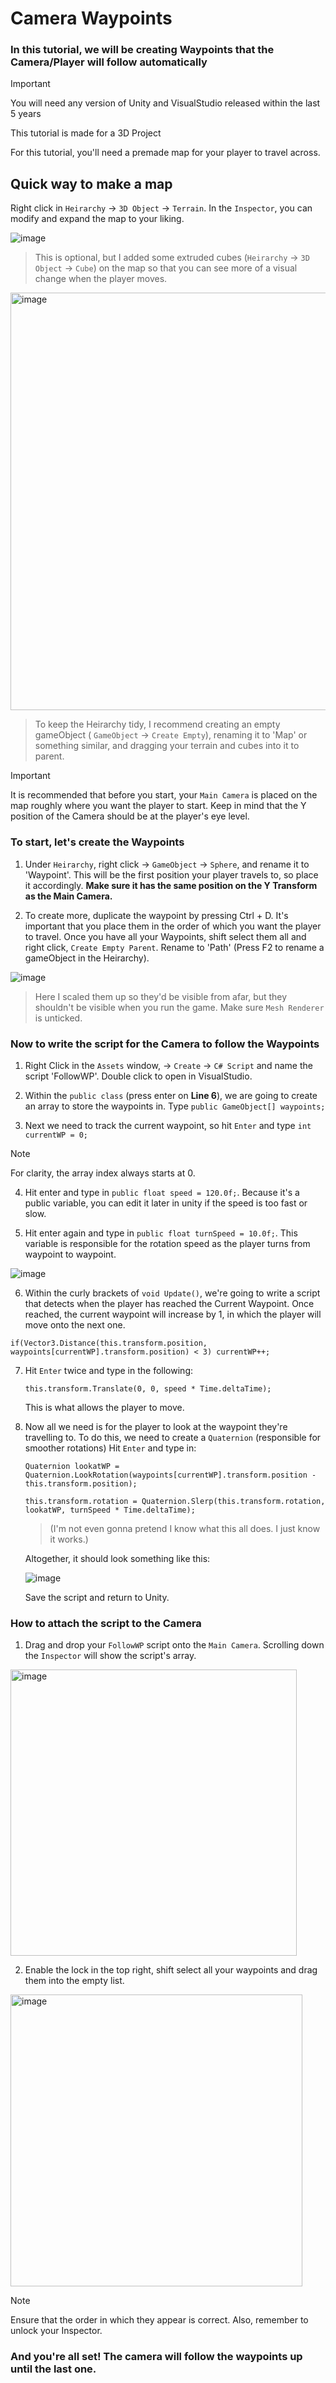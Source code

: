 # Camera Waypoints

### In this tutorial, we will be creating Waypoints that the Camera/Player will follow automatically

> [!IMPORTANT]
> You will need any version of Unity and VisualStudio released within the last 5 years
> 
> This tutorial is made for a 3D Project
> 
> For this tutorial, you'll need a premade map for your player to travel across.

## Quick way to make a map

Right click in `Heirarchy` -> `3D Object` -> `Terrain`. In the `Inspector`, you can modify and expand the map to your liking.

![image](https://github.com/user-attachments/assets/3f1390da-111b-4f28-a2fb-2c1d95bf3209)

> This is optional, but I added some extruded cubes (`Heirarchy` -> `3D Object` -> `Cube`) on the map so that you can see more of a visual change when the player moves.

<img width="668" alt="image" src="https://github.com/user-attachments/assets/af1ded51-7d86-4580-b49d-51058a72771d" />

> To keep the Heirarchy tidy, I recommend creating an empty gameObject ( `GameObject` -> `Create Empty`), renaming it to 'Map' or something similar, and dragging your terrain and cubes into it to parent.

> [!IMPORTANT]
> It is recommended that before you start, your `Main Camera` is placed on the map roughly where you want the player to start. Keep in mind that the Y position of the Camera should be at the player's eye level.


### To start, let's create the Waypoints

1. Under `Heirarchy`, right click -> `GameObject` -> `Sphere`, and rename it to 'Waypoint'. This will be the first position your player travels to, so place it accordingly. **Make sure it has the same position on the Y Transform as the Main Camera.**

2. To create more, duplicate the waypoint by pressing Ctrl + D. It's important that you place them in the order of which you want the player to travel. Once you have all your Waypoints, shift select them all and right click, `Create Empty Parent`. Rename to 'Path' (Press F2 to rename a gameObject in the Heirarchy).

![image](https://github.com/user-attachments/assets/fb7c124b-88ed-4f1c-a9cf-ecb3a6abb67e)

> Here I scaled them up so they'd be visible from afar, but they shouldn't be visible when you run the game. Make sure `Mesh Renderer` is unticked.


### Now to write the script for the Camera to follow the Waypoints
  
1. Right Click in the `Assets` window, -> `Create` -> `C# Script` and name the script 'FollowWP'. Double click to open in VisualStudio.

2. Within the `public class` (press enter on **Line 6**), we are going to create an array to store the waypoints in. Type `public GameObject[] waypoints;`

3. Next we need to track the current waypoint, so hit `Enter` and type `int currentWP = 0;`
> [!NOTE]
> For clarity, the array index always starts at 0.

4. Hit enter and type in `public float speed = 120.0f;`. Because it's a public variable, you can edit it later in unity if the speed is too fast or slow.

5. Hit enter again and type in `public float turnSpeed = 10.0f;`. This variable is responsible for the rotation speed as the player turns from waypoint to waypoint.

![image](https://github.com/user-attachments/assets/fa1b2194-f3a2-4d93-b5cb-8e0c926581cf)

6. Within the curly brackets of `void Update()`, we're going to write a script that detects when the player has reached the Current Waypoint. Once reached, the current waypoint will increase by 1, in which the player will move onto the next one.

  `if(Vector3.Distance(this.transform.position, waypoints[currentWP].transform.position) < 3)
       currentWP++;`

7. Hit `Enter` twice and type in the following:

   `this.transform.Translate(0, 0, speed * Time.deltaTime);`

   This is what allows the player to move.

8. Now all we need is for the player to look at the waypoint they're travelling to. To do this, we need to create a `Quaternion` (responsible for smoother rotations)
   Hit `Enter` and type in:

   `Quaternion lookatWP = Quaternion.LookRotation(waypoints[currentWP].transform.position - this.transform.position);`

   `this.transform.rotation = Quaternion.Slerp(this.transform.rotation, lookatWP, turnSpeed * Time.deltaTime);`
   > (I'm not even gonna pretend I know what this all does. I just know it works.)

   Altogether, it should look something like this:

   ![image](https://github.com/user-attachments/assets/3fb2a9e9-da95-44d7-8f0d-0ecac6537710)

   Save the script and return to Unity.

### How to attach the script to the Camera

1. Drag and drop your `FollowWP` script onto the `Main Camera`. Scrolling down the `Inspector` will show the script's array.

<img width="458" alt="image" src="https://github.com/user-attachments/assets/4fff6390-6102-49ad-8ba0-fcc813a1fc6b" />

2. Enable the lock in the top right, shift select all your waypoints and drag them into the empty list.

<img width="467" alt="image" src="https://github.com/user-attachments/assets/d9a59598-cbcc-4a49-ad54-dbf78f3dce11" />

> [!NOTE]
> Ensure that the order in which they appear is correct. Also, remember to unlock your Inspector.


### And you're all set! The camera will follow the waypoints up until the last one.
